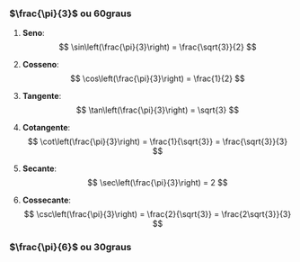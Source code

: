 ### $\frac{\pi}{3}$ ou 60graus

1. **Seno**:
   $$
   \sin\left(\frac{\pi}{3}\right) = \frac{\sqrt{3}}{2}
   $$

2. **Cosseno**:
   $$
   \cos\left(\frac{\pi}{3}\right) = \frac{1}{2}
   $$

3. **Tangente**:
   $$
   \tan\left(\frac{\pi}{3}\right) = \sqrt{3}
   $$

4. **Cotangente**:
   $$
   \cot\left(\frac{\pi}{3}\right) = \frac{1}{\sqrt{3}} = \frac{\sqrt{3}}{3}
   $$

5. **Secante**:
   $$
   \sec\left(\frac{\pi}{3}\right) = 2
   $$

6. **Cossecante**:
   $$
   \csc\left(\frac{\pi}{3}\right) = \frac{2}{\sqrt{3}} = \frac{2\sqrt{3}}{3}
   $$

### $\frac{\pi}{6}$ ou 30graus 